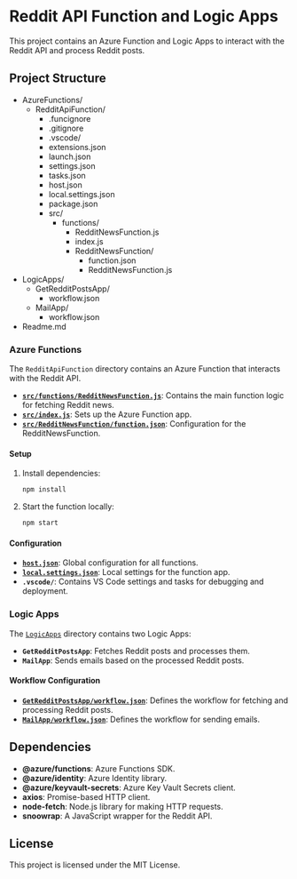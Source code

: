 # Reddit API Function and Logic Apps

This project contains an Azure Function and Logic Apps to interact with the Reddit API and process Reddit posts.

## Project Structure

- AzureFunctions/ 
    - RedditApiFunction/ 
        - .funcignore 
        - .gitignore 
        - .vscode/ 
        - extensions.json 
        - launch.json 
        - settings.json 
        - tasks.json 
        - host.json 
        - local.settings.json 
        - package.json 
        - src/ 
            - functions/ 
                - RedditNewsFunction.js 
                - index.js 
                - RedditNewsFunction/ 
                    - function.json 
                    - RedditNewsFunction.js 
- LogicApps/ 
    - GetRedditPostsApp/ 
        - workflow.json 
    - MailApp/ 
        - workflow.json 
- Readme.md


### Azure Functions

The `RedditApiFunction` directory contains an Azure Function that interacts with the Reddit API.

- **[`src/functions/RedditNewsFunction.js`](command:_github.copilot.openRelativePath?%5B%7B%22scheme%22%3A%22file%22%2C%22authority%22%3A%22%22%2C%22path%22%3A%22%2Fc%3A%2FUsers%2Fsmartin%2FDesktop%2FPROYECTOS%2FRedditHiringAdvisor%2FAzureFunctions%2FRedditApiFunction%2Fsrc%2Ffunctions%2FRedditNewsFunction.js%22%2C%22query%22%3A%22%22%2C%22fragment%22%3A%22%22%7D%5D "c:\Users\smartin\Desktop\PROYECTOS\RedditHiringAdvisor\AzureFunctions\RedditApiFunction\src\functions\RedditNewsFunction.js")**: Contains the main function logic for fetching Reddit news.
- **[`src/index.js`](command:_github.copilot.openRelativePath?%5B%7B%22scheme%22%3A%22file%22%2C%22authority%22%3A%22%22%2C%22path%22%3A%22%2Fc%3A%2FUsers%2Fsmartin%2FDesktop%2FPROYECTOS%2FRedditHiringAdvisor%2FAzureFunctions%2FRedditApiFunction%2Fsrc%2Findex.js%22%2C%22query%22%3A%22%22%2C%22fragment%22%3A%22%22%7D%5D "c:\Users\smartin\Desktop\PROYECTOS\RedditHiringAdvisor\AzureFunctions\RedditApiFunction\src\index.js")**: Sets up the Azure Function app.
- **[`src/RedditNewsFunction/function.json`](command:_github.copilot.openRelativePath?%5B%7B%22scheme%22%3A%22file%22%2C%22authority%22%3A%22%22%2C%22path%22%3A%22%2Fc%3A%2FUsers%2Fsmartin%2FDesktop%2FPROYECTOS%2FRedditHiringAdvisor%2FAzureFunctions%2FRedditApiFunction%2Fsrc%2FRedditNewsFunction%2Ffunction.json%22%2C%22query%22%3A%22%22%2C%22fragment%22%3A%22%22%7D%5D "c:\Users\smartin\Desktop\PROYECTOS\RedditHiringAdvisor\AzureFunctions\RedditApiFunction\src\RedditNewsFunction\function.json")**: Configuration for the RedditNewsFunction.

#### Setup

1. Install dependencies:

    ```sh
    npm install
    ```

2. Start the function locally:

    ```sh
    npm start
    ```

#### Configuration

- **[`host.json`](command:_github.copilot.openRelativePath?%5B%7B%22scheme%22%3A%22file%22%2C%22authority%22%3A%22%22%2C%22path%22%3A%22%2Fc%3A%2FUsers%2Fsmartin%2FDesktop%2FPROYECTOS%2FRedditHiringAdvisor%2FAzureFunctions%2FRedditApiFunction%2Fhost.json%22%2C%22query%22%3A%22%22%2C%22fragment%22%3A%22%22%7D%5D "c:\Users\smartin\Desktop\PROYECTOS\RedditHiringAdvisor\AzureFunctions\RedditApiFunction\host.json")**: Global configuration for all functions.
- **[`local.settings.json`](command:_github.copilot.openSymbolFromReferences?%5B%22local.settings.json%22%2C%5B%7B%22uri%22%3A%7B%22%24mid%22%3A1%2C%22fsPath%22%3A%22c%3A%5C%5CUsers%5C%5Csmartin%5C%5CDesktop%5C%5CPROYECTOS%5C%5CRedditHiringAdvisor%5C%5CAzureFunctions%5C%5CRedditApiFunction%5C%5C.funcignore%22%2C%22_sep%22%3A1%2C%22external%22%3A%22file%3A%2F%2F%2Fc%253A%2FUsers%2Fsmartin%2FDesktop%2FPROYECTOS%2FRedditHiringAdvisor%2FAzureFunctions%2FRedditApiFunction%2F.funcignore%22%2C%22path%22%3A%22%2Fc%3A%2FUsers%2Fsmartin%2FDesktop%2FPROYECTOS%2FRedditHiringAdvisor%2FAzureFunctions%2FRedditApiFunction%2F.funcignore%22%2C%22scheme%22%3A%22file%22%7D%2C%22pos%22%3A%7B%22line%22%3A7%2C%22character%22%3A0%7D%7D%2C%7B%22uri%22%3A%7B%22%24mid%22%3A1%2C%22fsPath%22%3A%22c%3A%5C%5CUsers%5C%5Csmartin%5C%5CDesktop%5C%5CPROYECTOS%5C%5CRedditHiringAdvisor%5C%5CAzureFunctions%5C%5CRedditApiFunction%5C%5C.gitignore%22%2C%22_sep%22%3A1%2C%22external%22%3A%22file%3A%2F%2F%2Fc%253A%2FUsers%2Fsmartin%2FDesktop%2FPROYECTOS%2FRedditHiringAdvisor%2FAzureFunctions%2FRedditApiFunction%2F.gitignore%22%2C%22path%22%3A%22%2Fc%3A%2FUsers%2Fsmartin%2FDesktop%2FPROYECTOS%2FRedditHiringAdvisor%2FAzureFunctions%2FRedditApiFunction%2F.gitignore%22%2C%22scheme%22%3A%22file%22%7D%2C%22pos%22%3A%7B%22line%22%3A93%2C%22character%22%3A0%7D%7D%5D%5D "Go to definition")**: Local settings for the function app.
- **`.vscode/`**: Contains VS Code settings and tasks for debugging and deployment.

### Logic Apps

The [`LogicApps`](command:_github.copilot.openRelativePath?%5B%7B%22scheme%22%3A%22file%22%2C%22authority%22%3A%22%22%2C%22path%22%3A%22%2Fc%3A%2FUsers%2Fsmartin%2FDesktop%2FPROYECTOS%2FRedditHiringAdvisor%2FLogicApps%22%2C%22query%22%3A%22%22%2C%22fragment%22%3A%22%22%7D%5D "c:\Users\smartin\Desktop\PROYECTOS\RedditHiringAdvisor\LogicApps") directory contains two Logic Apps:

- **`GetRedditPostsApp`**: Fetches Reddit posts and processes them.
- **`MailApp`**: Sends emails based on the processed Reddit posts.

#### Workflow Configuration

- **[`GetRedditPostsApp/workflow.json`](command:_github.copilot.openRelativePath?%5B%7B%22scheme%22%3A%22file%22%2C%22authority%22%3A%22%22%2C%22path%22%3A%22%2Fc%3A%2FUsers%2Fsmartin%2FDesktop%2FPROYECTOS%2FRedditHiringAdvisor%2FLogicApps%2FGetRedditPostsApp%2Fworkflow.json%22%2C%22query%22%3A%22%22%2C%22fragment%22%3A%22%22%7D%5D "c:\Users\smartin\Desktop\PROYECTOS\RedditHiringAdvisor\LogicApps\GetRedditPostsApp\workflow.json")**: Defines the workflow for fetching and processing Reddit posts.
- **[`MailApp/workflow.json`](command:_github.copilot.openRelativePath?%5B%7B%22scheme%22%3A%22file%22%2C%22authority%22%3A%22%22%2C%22path%22%3A%22%2Fc%3A%2FUsers%2Fsmartin%2FDesktop%2FPROYECTOS%2FRedditHiringAdvisor%2FLogicApps%2FGetRedditPostsApp%2Fworkflow.json%22%2C%22query%22%3A%22%22%2C%22fragment%22%3A%22%22%7D%5D "c:\Users\smartin\Desktop\PROYECTOS\RedditHiringAdvisor\LogicApps\GetRedditPostsApp\workflow.json")**: Defines the workflow for sending emails.

## Dependencies

- **@azure/functions**: Azure Functions SDK.
- **@azure/identity**: Azure Identity library.
- **@azure/keyvault-secrets**: Azure Key Vault Secrets client.
- **axios**: Promise-based HTTP client.
- **node-fetch**: Node.js library for making HTTP requests.
- **snoowrap**: A JavaScript wrapper for the Reddit API.

## License

This project is licensed under the MIT License.